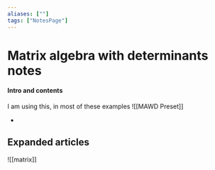 ```yaml
---
aliases: [""]
tags: ["NotesPage"]
---
```


# Matrix algebra with determinants notes

#### Intro and contents
I am using this, in most of these examples
![[MAWD Preset]]

- 


## Expanded articles
![[matrix]]